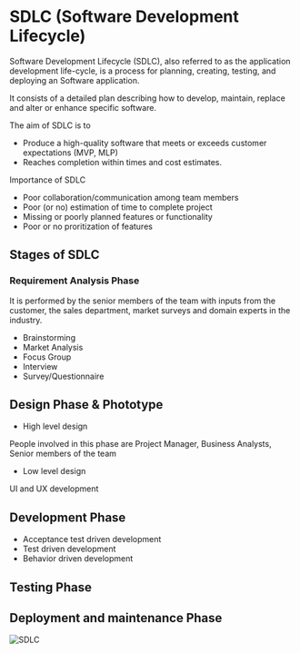 # SDLC (Software Development Lifecycle)

Software Development Lifecycle (SDLC), also referred to as the application development life-cycle, is a process for planning, creating, testing, and deploying an Software application.

It consists of a detailed plan describing how to develop, maintain, replace and alter or enhance specific software.

The aim of SDLC is to

- Produce a high-quality software that meets or exceeds customer expectations (MVP, MLP)
- Reaches completion within times and cost estimates.

Importance of SDLC

- Poor collaboration/communication among team members
- Poor (or no) estimation of time to complete project
- Missing or poorly planned features or functionality
- Poor or no proritization of features

## Stages of SDLC

### Requirement Analysis Phase

It is performed by the senior members of the team with inputs from the customer, the sales department, market surveys and domain experts in the industry.

- Brainstorming
- Market Analysis
- Focus Group
- Interview
- Survey/Questionnaire

## Design Phase & Phototype

- High level design

People involved in this phase are Project Manager, Business Analysts, Senior members of the team

- Low level design

UI and UX development

## Development Phase

- Acceptance test driven development
- Test driven development
- Behavior driven development

## Testing Phase

## Deployment and maintenance Phase

<img src="{{site.baseurl}}/assets/img/SDLC.png" alt="SDLC">
